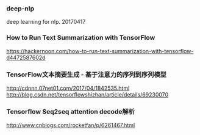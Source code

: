 ### deep-nlp
deep learning for nlp.
20170417

### How to Run Text Summarization with TensorFlow
https://hackernoon.com/how-to-run-text-summarization-with-tensorflow-d4472587602d

### TensorFlow文本摘要生成 - 基于注意力的序列到序列模型
http://cdnnn.07net01.com/2017/04/1842535.html    
http://blog.csdn.net/tensorflowshizhan/article/details/69230070

### Tensorflow Seq2seq attention decode解析
http://www.cnblogs.com/rocketfan/p/6261467.html


